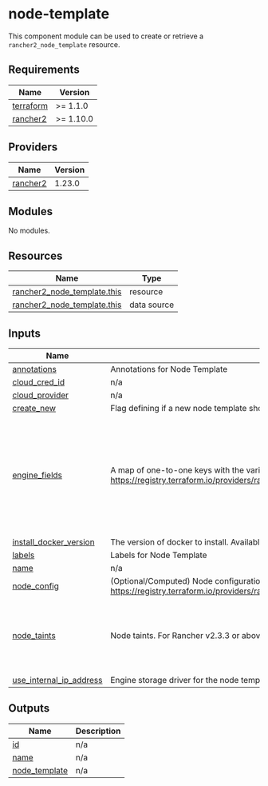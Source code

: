 # node-template

This component module can be used to create or retrieve a `rancher2_node_template` resource.

<!-- BEGINNING OF PRE-COMMIT-TERRAFORM DOCS HOOK -->
## Requirements

| Name | Version |
|------|---------|
| <a name="requirement_terraform"></a> [terraform](#requirement\_terraform) | >= 1.1.0 |
| <a name="requirement_rancher2"></a> [rancher2](#requirement\_rancher2) | >= 1.10.0 |

## Providers

| Name | Version |
|------|---------|
| <a name="provider_rancher2"></a> [rancher2](#provider\_rancher2) | 1.23.0 |

## Modules

No modules.

## Resources

| Name | Type |
|------|------|
| [rancher2_node_template.this](https://registry.terraform.io/providers/rancher/rancher2/latest/docs/resources/node_template) | resource |
| [rancher2_node_template.this](https://registry.terraform.io/providers/rancher/rancher2/latest/docs/data-sources/node_template) | data source |

## Inputs

| Name | Description | Type | Default | Required |
|------|-------------|------|---------|:--------:|
| <a name="input_annotations"></a> [annotations](#input\_annotations) | Annotations for Node Template | `map(string)` | `null` | no |
| <a name="input_cloud_cred_id"></a> [cloud\_cred\_id](#input\_cloud\_cred\_id) | n/a | `string` | n/a | yes |
| <a name="input_cloud_provider"></a> [cloud\_provider](#input\_cloud\_provider) | n/a | `string` | n/a | yes |
| <a name="input_create_new"></a> [create\_new](#input\_create\_new) | Flag defining if a new node template should be created on each tf apply. Useful for scripting purposes | `bool` | `true` | no |
| <a name="input_engine_fields"></a> [engine\_fields](#input\_engine\_fields) | A map of one-to-one keys with the various engine settings available on the `rancher2_node_template` resource: https://registry.terraform.io/providers/rancher/rancher2/latest/docs/resources/node_template#engine_storage_driver | <pre>object({<br>    engine_env               = optional(map(string), null)<br>    engine_insecure_registry = optional(list(string), null)<br>    engine_install_url       = optional(string, null)<br>    engine_label             = optional(map(string), null)<br>    engine_opt               = optional(map(string), null)<br>    engine_registry_mirror   = optional(list(string), null)<br>    engine_storage_driver    = optional(string, null)<br>  })</pre> | `{}` | no |
| <a name="input_install_docker_version"></a> [install\_docker\_version](#input\_install\_docker\_version) | The version of docker to install. Available docker versions can be found at: https://github.com/rancher/install-docker | `string` | `null` | no |
| <a name="input_labels"></a> [labels](#input\_labels) | Labels for Node Template | `map(string)` | `null` | no |
| <a name="input_name"></a> [name](#input\_name) | n/a | `string` | n/a | yes |
| <a name="input_node_config"></a> [node\_config](#input\_node\_config) | (Optional/Computed) Node configuration object (object with optional attributes for those defined here https://registry.terraform.io/providers/rancher/rancher2/latest/docs/resources/cluster#cloud_provider) | `any` | n/a | yes |
| <a name="input_node_taints"></a> [node\_taints](#input\_node\_taints) | Node taints. For Rancher v2.3.3 or above | <pre>list(object({<br>    key        = optional(string, null)<br>    value      = optional(string, null)<br>    effect     = optional(string, null)<br>    time_added = optional(string, null)<br>  }))</pre> | `[]` | no |
| <a name="input_use_internal_ip_address"></a> [use\_internal\_ip\_address](#input\_use\_internal\_ip\_address) | Engine storage driver for the node template | `bool` | `null` | no |

## Outputs

| Name | Description |
|------|-------------|
| <a name="output_id"></a> [id](#output\_id) | n/a |
| <a name="output_name"></a> [name](#output\_name) | n/a |
| <a name="output_node_template"></a> [node\_template](#output\_node\_template) | n/a |
<!-- END OF PRE-COMMIT-TERRAFORM DOCS HOOK -->
